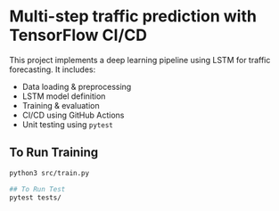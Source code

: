 # Multi-step traffic prediction with TensorFlow CI/CD

This project implements a deep learning pipeline using LSTM for traffic forecasting. It includes:

- Data loading & preprocessing
- LSTM model definition
- Training & evaluation
- CI/CD using GitHub Actions
- Unit testing using `pytest`

## To Run Training

```bash
python3 src/train.py

## To Run Test
pytest tests/
